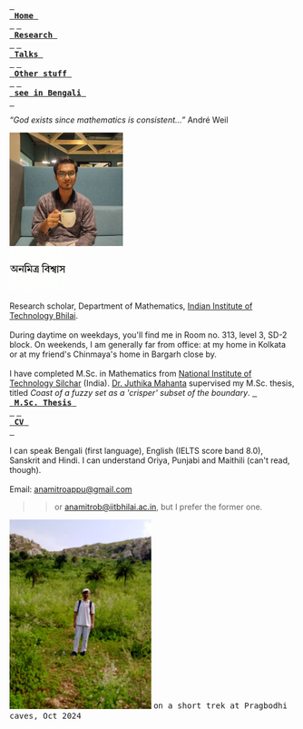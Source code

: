 [<kbd> <br> **Home** <br> </kbd>](README.md) [<kbd> <br> **Research** <br> </kbd>](research.md) [<kbd> <br> **Talks** <br> </kbd>](talks.md) [<kbd> <br> **Other stuff** <br> </kbd>](hobbies.md) [<kbd> <br> **see in Bengali** <br> </kbd>](bn.md)

*“God exists since mathematics is consistent...”* André Weil

<img src="picture.jpg" alt="drawing" width="200"/><br><img src="name3.jpg" alt="drawing" width="100"/>

Research scholar, Department of Mathematics, <a href="https://iitbhilai.ac.in">Indian Institute of Technology Bhilai</a>.
<br><br>
During daytime on weekdays, you'll find me in Room no. 313, level 3, SD-2 block. On weekends, I am generally far from office: at my home in Kolkata or at my friend's Chinmaya's home in Bargarh close by.
<br><br>
I have completed M.Sc. in Mathematics from <a href="http://maths.nits.ac.in/">National Institute of Technology Silchar</a> (India). [Dr. Juthika Mahanta](http://maths.nits.ac.in/juthika/) supervised my M.Sc. thesis, titled *Coast of a fuzzy set as a 'crisper' subset of the boundary*. [<kbd> <br> **M.Sc. Thesis** <br> </kbd>](files/anamitro_thesis_old.pdf) [<kbd> <br> **CV** <br> </kbd>](files/anamitro_cv.pdf)
<br><br>
I can speak Bengali (first language), English (IELTS score band 8.0), Sanskrit and Hindi. I can understand Oriya, Punjabi and Maithili (can't read, though).
<br><br>
Email: anamitroappu@gmail.com
>> or anamitrob@iitbhilai.ac.in, but I prefer the former one.

<img src="pictures/pragbodhi.jpg" alt="drawing" width="250"/>
<kbd>on a short trek at Pragbodhi caves, Oct 2024</kbd>

